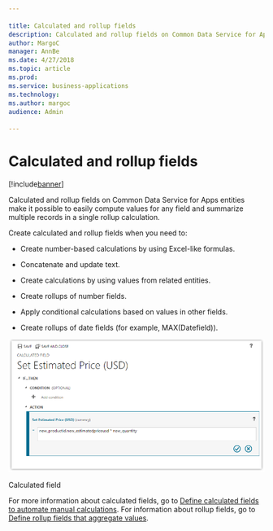 ```yaml
---

title: Calculated and rollup fields
description: Calculated and rollup fields on Common Data Service for Apps entities make it possible to easily compute values for any field and summarize multiple records in a single rollup calculation.
author: MargoC
manager: AnnBe
ms.date: 4/27/2018
ms.topic: article
ms.prod: 
ms.service: business-applications
ms.technology: 
ms.author: margoc
audience: Admin

---
```

#  Calculated and rollup fields




[!include[banner](../../../includes/banner.md)]

Calculated and rollup fields on Common Data Service for Apps entities make it
possible to easily compute values for any field and summarize multiple records
in a single rollup calculation.

Create calculated and rollup fields when you need to:

-   Create number-based calculations by using Excel-like formulas.

-   Concatenate and update text.

-   Create calculations by using values from related entities.

-   Create rollups of number fields.

-   Apply conditional calculations based on values in other fields.

-   Create rollups of date fields (for example, MAX(Datefield)).

![A screenshot of a calculated field](media/calculated-rollup-fields-1.png "A screenshot of a calculated field")
<!-- Picture 13 -->


Calculated field

For more information about calculated fields, go to [Define calculated fields to
automate manual
calculations](https://docs.microsoft.com/en-us/dynamics365/customer-engagement/customize/create-business-rules-recommendations-apply-logic-form).
For information about rollup fields, go to [Define rollup fields that aggregate
values](https://docs.microsoft.com/en-us/dynamics365/customer-engagement/customize/create-business-rules-recommendations-apply-logic-form).
